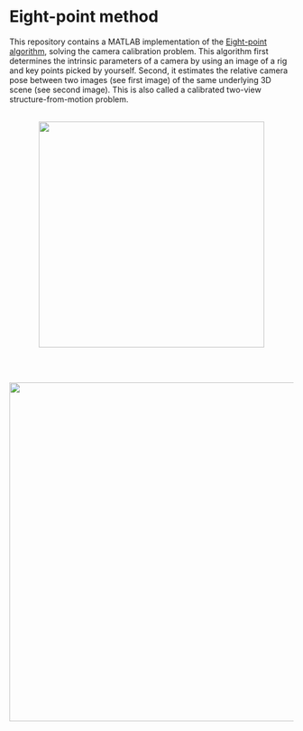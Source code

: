 # Eight-point method

This repository contains a MATLAB implementation of the [Eight-point algorithm](https://en.wikipedia.org/wiki/Eight-point_algorithm), solving the camera calibration problem.
This algorithm first determines the intrinsic 
parameters of a camera by using an image of a rig and key points picked by yourself.
Second, it estimates the relative camera pose between two images (see first image) of the same 
underlying 3D scene (see second image). This is also called a calibrated two-view structure-from-motion problem.
<br><br>
<p align="center">
  <img src="https://www.researchgate.net/profile/Hamidur-Rahman-5/publication/286778168/figure/fig2/AS:669574605320219@1536650434653/Epipolar-Geometry-and-Epipolar-Constraint-Base-Line.png" width=400> 
</p>
<br><br>
<p align="center">
  <img src="https://www.cc.gatech.edu/classes/AY2016/cs4476_fall/results/proj3/html/psachdeva6/vis_arrows_ND.jpg" width=600> 
</p>
